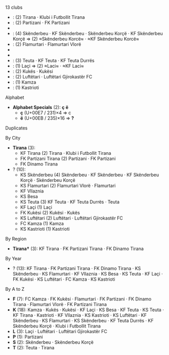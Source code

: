 13 clubs

-  : (2) Tirana · Klubi i Futbollit Tirana
-  : (2) Partizani · FK Partizani
- 
-  : (4) Skënderbeu · KF Skënderbeu · Skënderbeu Korçë · KF Skënderbeu Korçë ⇒ (2) ≈Skënderbeu Korcë≈ · ≈KF Skënderbeu Korcë≈
-  : (2) Flamurtari · Flamurtari Vlorë
- 
- 
-  : (3) Teuta · KF Teuta · KF Teuta Durrës
-  : (1) Laçi ⇒ (2) ≈Laci≈ · ≈KF Laci≈
-  : (2) Kukës · Kukësi
-  : (2) Luftëtari · Luftëtari Gjirokastër FC
-  : (1) Kamza
-  : (1) Kastrioti




Alphabet

- **Alphabet Specials** (2):  **ç**  **ë** 
  - **ç** (U+00E7 / 231)×4 ⇒ c
  - **ë** (U+00EB / 235)×16 ⇒ **?**




Duplicates





By City

- **Tirana** (3): 
  - KF Tirana  (2) Tirana · Klubi i Futbollit Tirana
  - FK Partizani Tirana  (2) Partizani · FK Partizani
  - FK Dinamo Tirana 
- ? (10): 
  - KS Skënderbeu  (4) Skënderbeu · KF Skënderbeu · KF Skënderbeu Korçë · Skënderbeu Korçë
  - KS Flamurtari  (2) Flamurtari Vlorë · Flamurtari
  - KF Vllaznia 
  - KS Besa 
  - KS Teuta  (3) KF Teuta · KF Teuta Durrës · Teuta
  - KF Laçi  (1) Laçi
  - FK Kukësi  (2) Kukësi · Kukës
  - KS Luftëtari  (2) Luftëtari · Luftëtari Gjirokastër FC
  - FC Kamza  (1) Kamza
  - KS Kastrioti  (1) Kastrioti




By Region

- **Tirana†** (3):   KF Tirana · FK Partizani Tirana · FK Dinamo Tirana




By Year

- ? (13):   KF Tirana · FK Partizani Tirana · FK Dinamo Tirana · KS Skënderbeu · KS Flamurtari · KF Vllaznia · KS Besa · KS Teuta · KF Laçi · FK Kukësi · KS Luftëtari · FC Kamza · KS Kastrioti






By A to Z

- **F** (7): FC Kamza · FK Kukësi · Flamurtari · FK Partizani · FK Dinamo Tirana · Flamurtari Vlorë · FK Partizani Tirana
- **K** (18): Kamza · Kukës · Kukësi · KF Laçi · KS Besa · KF Teuta · KS Teuta · KF Tirana · Kastrioti · KF Vllaznia · KS Kastrioti · KS Luftëtari · KF Skënderbeu · KS Flamurtari · KS Skënderbeu · KF Teuta Durrës · KF Skënderbeu Korçë · Klubi i Futbollit Tirana
- **L** (3): Laçi · Luftëtari · Luftëtari Gjirokastër FC
- **P** (1): Partizani
- **S** (2): Skënderbeu · Skënderbeu Korçë
- **T** (2): Teuta · Tirana





